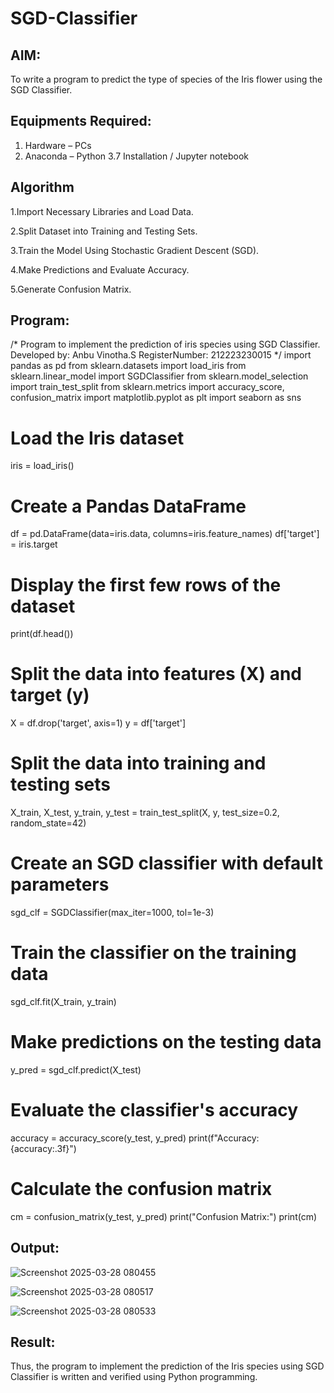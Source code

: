 # SGD-Classifier
## AIM:
To write a program to predict the type of species of the Iris flower using the SGD Classifier.

## Equipments Required:
1. Hardware – PCs
2. Anaconda – Python 3.7 Installation / Jupyter notebook

## Algorithm
1.Import Necessary Libraries and Load Data.

2.Split Dataset into Training and Testing Sets.

3.Train the Model Using Stochastic Gradient Descent (SGD).

4.Make Predictions and Evaluate Accuracy.

5.Generate Confusion Matrix. 
 

## Program:

/*
Program to implement the prediction of iris species using SGD Classifier.
Developed by: Anbu Vinotha.S
RegisterNumber: 212223230015
*/
import pandas as pd
from sklearn.datasets import load_iris
from sklearn.linear_model import SGDClassifier
from sklearn.model_selection import train_test_split
from sklearn.metrics import accuracy_score, confusion_matrix
import matplotlib.pyplot as plt
import seaborn as sns

# Load the Iris dataset
iris = load_iris()

# Create a Pandas DataFrame
df = pd.DataFrame(data=iris.data, columns=iris.feature_names)
df['target'] = iris.target

# Display the first few rows of the dataset
print(df.head())

# Split the data into features (X) and target (y)
X = df.drop('target', axis=1)
y = df['target']

# Split the data into training and testing sets
X_train, X_test, y_train, y_test = train_test_split(X, y, test_size=0.2, 
random_state=42)

# Create an SGD classifier with default parameters
sgd_clf = SGDClassifier(max_iter=1000, tol=1e-3)

# Train the classifier on the training data
sgd_clf.fit(X_train, y_train)

# Make predictions on the testing data
y_pred = sgd_clf.predict(X_test)

# Evaluate the classifier's accuracy
accuracy = accuracy_score(y_test, y_pred)
print(f"Accuracy: {accuracy:.3f}")

# Calculate the confusion matrix
cm = confusion_matrix(y_test, y_pred)
print("Confusion Matrix:")
print(cm)


## Output:

![Screenshot 2025-03-28 080455](https://github.com/user-attachments/assets/d3f31f9e-e7c3-4aac-abe1-a3fd3203da9b)

![Screenshot 2025-03-28 080517](https://github.com/user-attachments/assets/935de8cb-bf91-46cb-8526-37fb6985f2a6)

![Screenshot 2025-03-28 080533](https://github.com/user-attachments/assets/be93a14a-805a-4c5d-92d6-a11c1ef06952)

## Result:
Thus, the program to implement the prediction of the Iris species using SGD Classifier is written and verified using Python programming.
